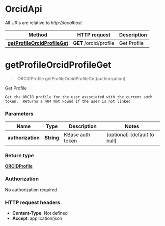 # OrcidApi

All URIs are relative to *http://localhost*

| Method | HTTP request | Description |
|------------- | ------------- | -------------|
| [**getProfileOrcidProfileGet**](OrcidApi.md#getProfileOrcidProfileGet) | **GET** /orcid/profile | Get Profile |


<a name="getProfileOrcidProfileGet"></a>
# **getProfileOrcidProfileGet**
> ORCIDProfile getProfileOrcidProfileGet(authorization)

Get Profile

    Get the ORCID profile for the user associated with the current auth token.  Returns a 404 Not Found if the user is not linked

### Parameters

|Name | Type | Description  | Notes |
|------------- | ------------- | ------------- | -------------|
| **authorization** | **String**| KBase auth token | [optional] [default to null] |

### Return type

[**ORCIDProfile**](../Models/ORCIDProfile.md)

### Authorization

No authorization required

### HTTP request headers

- **Content-Type**: Not defined
- **Accept**: application/json

